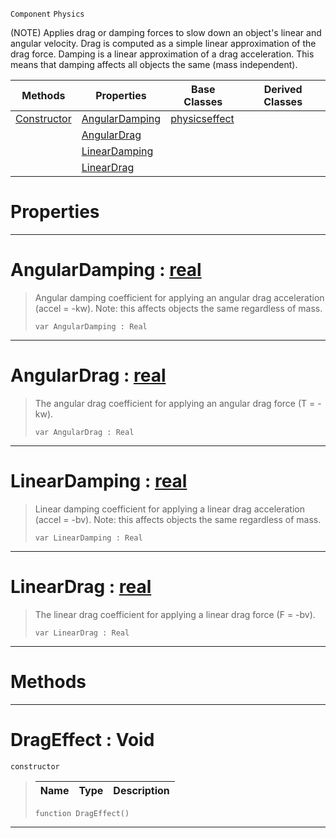  `Component` `Physics`



(NOTE) Applies drag or damping forces to slow down an object's linear and angular velocity. Drag is computed as a simple linear approximation of the drag force. Damping is a linear approximation of a drag acceleration. This means that damping affects all objects the same (mass independent).

|Methods|Properties|Base Classes|Derived Classes|
|---|---|---|---|
|[ Constructor](drageffect.md#drageffect-void)|[ AngularDamping](drageffect.md#angulardamping-zilch-engi)|[physicseffect](physicseffect.md)| |
| |[ AngularDrag](drageffect.md#angulardrag-zilch-engine)| | |
| |[ LinearDamping](drageffect.md#lineardamping-zilch-engin)| | |
| |[ LinearDrag](drageffect.md#lineardrag-zilch-engine-d)| | |


 #  Properties


---  
 #  AngularDamping : [real](../nada_base_types/real.md)

> Angular damping coefficient for applying an angular drag acceleration (accel = -kw). Note: this affects objects the same regardless of mass.
> ``` lang=cpp, name=Nada
> var AngularDamping : Real


---  
 #  AngularDrag : [real](../nada_base_types/real.md)

> The angular drag coefficient for applying an angular drag force (T = -kw).
> ``` lang=cpp, name=Nada
> var AngularDrag : Real


---  
 #  LinearDamping : [real](../nada_base_types/real.md)

> Linear damping coefficient for applying a linear drag acceleration (accel = -bv). Note: this affects objects the same regardless of mass.
> ``` lang=cpp, name=Nada
> var LinearDamping : Real


---  
 #  LinearDrag : [real](../nada_base_types/real.md)

> The linear drag coefficient for applying a linear drag force (F = -bv).
> ``` lang=cpp, name=Nada
> var LinearDrag : Real


---  
 #  Methods


---  
 #  DragEffect : Void

 `constructor`

> 
> |Name|Type|Description|
> |---|---|---|
> ``` lang=cpp, name=Nada
> function DragEffect()
> ``` 


---  
 

 